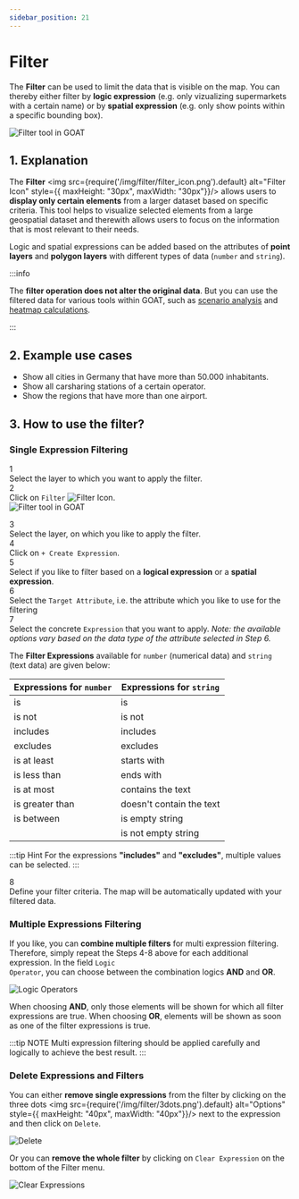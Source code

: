 ```yaml
---
sidebar_position: 21
---
```



# Filter

The **Filter** can be used to limit the data that is visible on the map. You can thereby either filter by **logic expression** (e.g. only vizualizing supermarkets with a certain name) or by **spatial expression** (e.g. only show points within a specific bounding box).

<div style={{ display: 'flex', flexDirection: 'column', alignItems: 'center' }}>
  <img src={require('/img/filter/filter.gif').default} alt="Filter tool in GOAT" style={{ maxHeight: "auto", maxWidth: "auto", objectFit: "cover"}}/>
</div> 

## 1. Explanation

The **Filter** <img src={require('/img/filter/filter_icon.png').default} alt="Filter Icon" style={{ maxHeight: "30px", maxWidth: "30px"}}/> allows users to **display only certain elements** from a larger dataset based on specific criteria. This tool helps to visualize selected elements from a large geospatial dataset and therewith allows users to focus on the information that is most relevant to their needs.

Logic and spatial expressions can be added based on the attributes of **point layers** and **polygon layers** with different types of data (`number` and `string`).

:::info

The **filter operation does not alter the original data**. But you can use the filtered data for various tools within GOAT, such as [scenario analysis](../scenarios/buildings) and [heatmap calculations](../toolbox/accessibility_indicators/heatmap_closest_facilities).

:::



## 2. Example use cases
- Show all cities in Germany that have more than 50.000 inhabitants.
- Show all carsharing stations of a certain operator.
- Show the regions that have more than one airport.


## 3. How to use the filter?

### Single Expression Filtering

<div class="step">
  <div class="step-number">1</div>
  <div class="content">Select the layer to which you want to apply the filter. </div>
</div>

<div class="step">
  <div class="step-number">2</div>
  <div class="content">Click on <code>Filter</code> <img src={require('/img/filter/filter_icon.png').default} alt="Filter Icon" style={{ maxHeight: "30px", maxWidth: "30px"}}/>. </div>
</div>

<div style={{ display: 'flex', flexDirection: 'column', alignItems: 'center' }}>
  <img src={require('/img/filter/filter_general.png').default} alt="Filter tool in GOAT" style={{ maxHeight: "auto", maxWidth: "auto", objectFit: "cover"}}/>
</div> 
<p></p>
<div class="step">
  <div class="step-number">3</div>
  <div class="content">Select the layer, on which you like to apply the filter.</div>
</div>

<div class="step">
  <div class="step-number">4</div>
  <div class="content">Click on <code>+ Create Expression</code>.</div>
</div>

<div class="step">
  <div class="step-number">5</div>
  <div class="content">Select if you like to filter based on a <b>logical expression</b> or a <b>spatial expression</b>. 
  </div>
</div>

<div class="step">
  <div class="step-number">6</div>
  <div class="content">Select the <code>Target Attribute</code>, i.e. the attribute which you like to use for the filtering</div>
</div>

<div class="step">
  <div class="step-number">7</div>
  <div class="content">Select the concrete <code>Expression</code> that you want to apply. <i>Note: the available options vary based on the data type of the attribute selected in Step 6.</i>
  </div>
</div>

The **Filter Expressions** available for `number` (numerical data) and `string` (text data) are given below:

| Expressions for `number` | Expressions for `string` |
| -------|----|
| is  | is |
| is not  | is not |
| includes  | includes  |
| excludes  |  excludes |
| is at least  | starts with |
| is less than | ends with |
| is at most | contains the text |
| is greater than | doesn't contain the text |
| is between | is empty string |
|  | is not empty string |


:::tip Hint
For the expressions **"includes"** and **"excludes"**, multiple values can be selected.
:::

<div class="step">
  <div class="step-number">8</div>
  <div class="content">Define your filter criteria. The map will be automatically updated with your filtered data. </div>
</div>


### Multiple Expressions Filtering

If you like, you can **combine multiple filters** for multi expression filtering. Therefore, simply repeat the Steps 4-8 above for each additional expression. In the field <code>Logic Operator</code>, you can choose between the combination logics **AND** and **OR**. 
<div style={{ display: 'flex', flexDirection: 'column', alignItems: 'center' }}>
  <img src={require('/img/filter/logic_operators.png').default} alt="Logic Operators" style={{ maxHeight: "300px", maxWidth: "300px", objectFit: "cover"}}/>
</div> 

When choosing **AND**, only those elements will be shown for which all filter expressions are true. When choosing **OR**, elements will be shown as soon as one of the filter expressions is true.


:::tip NOTE
Multi expression filtering should be applied carefully and logically to achieve the best result.
:::

### Delete Expressions and Filters

You can either **remove single expressions** from the filter by clicking on the three dots <img src={require('/img/filter/3dots.png').default} alt="Options" style={{ maxHeight: "40px", maxWidth: "40px"}}/> next to the expression and then click on `Delete`.

<div style={{ display: 'flex', flexDirection: 'column', alignItems: 'center' }}>
  <img src={require('/img/filter/delete_expression.png').default} alt="Delete" style={{ maxHeight: "300px", maxWidth: "300px", objectFit: "cover"}}/>
</div> 

Or you can **remove the whole filter** by clicking on `Clear Expression` on the bottom of the Filter menu. 

<div style={{ display: 'flex', flexDirection: 'column', alignItems: 'center' }}>
  <img src={require('/img/filter/clear_expression.png').default} alt="Clear Expressions" style={{ maxHeight: "300px", maxWidth: "300px", objectFit: "cover"}}/>
</div> 




